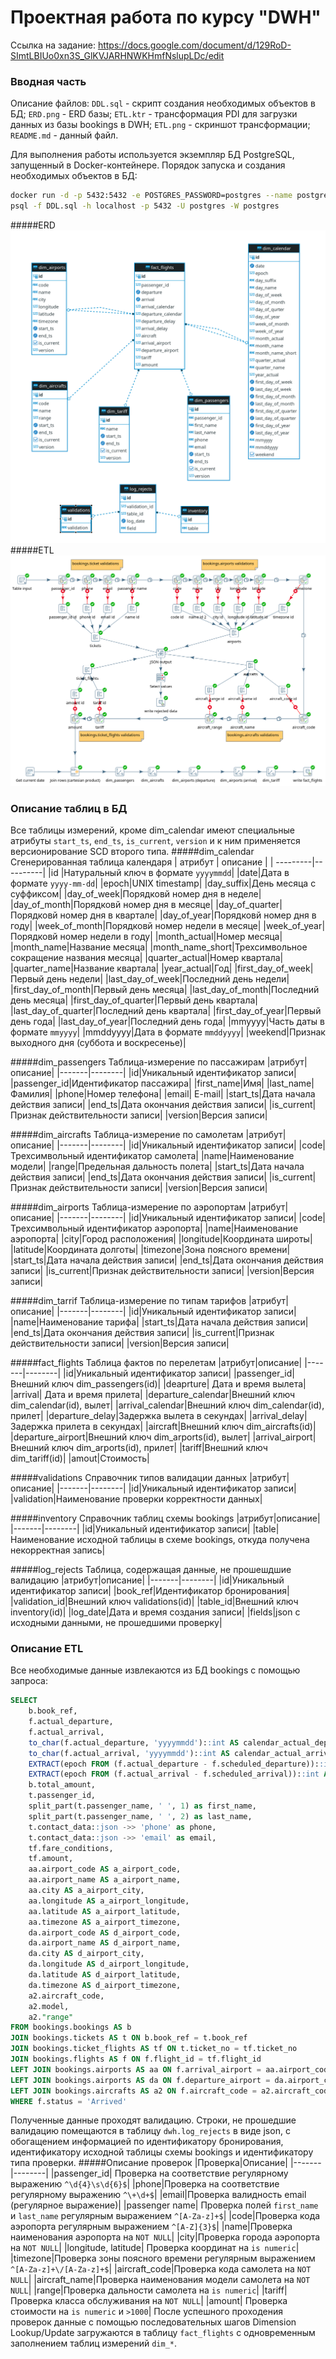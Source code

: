 # Проектная работа по курсу "DWH"

Ссылка на задание: https://docs.google.com/document/d/129RoD-SImtLBIUo0xn3S_GlKVJARHNWKHmfNslupLDc/edit


### Вводная часть
Описание файлов:
`DDL.sql` - скрипт создания необходимых объектов в БД;
`ERD.png` - ERD базы;
`ETL.ktr` - трансформация PDI для загрузки данных из базы bookings в DWH;
`ETL.png` - скриншот трансформации;
`README.md` - данный файл.

Для выполнения работы используется экземпляр БД PostgreSQL, запущенный в Docker-контейнере.
Порядок запуска и создания необходимых объектов в БД:
```bash
docker run -d -p 5432:5432 -e POSTGRES_PASSWORD=postgres --name postgres-new postgres:12
psql -f DDL.sql -h localhost -p 5432 -U postgres -W postgres
```
#####ERD
![ERD](https://github.com/amleshkov/dwh/blob/main/ERD.png?raw=true)
#####ETL
![ETL](https://github.com/amleshkov/dwh/blob/main/ETL.png?raw=true)


### Описание таблиц в БД
Все таблицы измерений, кроме dim_calendar имеют специальные атрибуты `start_ts`, `end_ts`, `is_current`, `version` и к ним применяется версионирование SCD второго типа.
#####dim_calendar
Сгенерированная таблица календаря
| атрибут | описание |
| ---------|----------|
|id       |Натуральный ключ в формате `yyyymmdd`|
|date|Дата в формате `yyyy-mm-dd`|
|epoch|UNIX timestamp|
|day_suffix|День месяца с суффиксом|
|day_of_week|Порядковй номер дня в неделе|
|day_of_month|Порядковй номер дня в месяце|
|day_of_quarter|Порядковй номер дня в квартале|
|day_of_year|Порядковй номер дня в году|
|week_of_month|Порядковй номер недели в месяце|
|week_of_year|Порядковй номер недели в году|
|month_actual|Номер месяца|
|month_name|Название месяца|
|month_name_short|Трехсимвольное сокращение названия месяца|
|quarter_actual|Номер квартала|
|quarter_name|Название квартала|
|year_actual|Год|
|first_day_of_week|Первый день недели|
|last_day_of_week|Последний день недели|
|first_day_of_month|Первый день месяца|
|last_day_of_month|Последний день месяца|
|first_day_of_quarter|Первый день квартала|
|last_day_of_quarter|Последний день квартала|
|first_day_of_year|Первый день года|
|last_day_of_year|Последний день года|
|mmyyyy|Часть даты в формате `mmyyyy`|
|mmddyyyy|Дата в формате `mmddyyyy`|
|weekend|Признак выходного дня (суббота и воскресенье)|

#####dim_passengers
Таблица-измерение по пассажирам
|атрибут|описание|
|-------|--------|
|id|Уникальный идентификатор записи|
|passenger_id|Идентификатор пассажира|
|first_name|Имя|
|last_name|Фамилия|
|phone|Номер телефона|
|email| E-mail|
|start_ts|Дата начала действия записи|
|end_ts|Дата окончания действия записи|
|is_current|Признак действительности записи|
|version|Версия записи|

#####dim_aircrafts
Таблица-измерение по самолетам
|атрибут|описание|
|-------|--------|
|id|Уникальный идентификатор записи|
|code|Трехсимвольный идентификатор самолета|
|name|Наименование модели|
|range|Предельная дальность полета|
|start_ts|Дата начала действия записи|
|end_ts|Дата окончания действия записи|
|is_current|Признак действительности записи|
|version|Версия записи|

#####dim_airports
Таблица-измерение по аэропортам
|атрибут|описание|
|-------|--------|
|id|Уникальный идентификатор записи|
|code|Трехсимвольный идентификатор аэропорта|
|name|Наименование аэропорта|
|city|Город расположения|
|longitude|Координата широты|
|latitude|Координата долготы|
|timezone|Зона поясного времени|
|start_ts|Дата начала действия записи|
|end_ts|Дата окончания действия записи|
|is_current|Признак действительности записи|
|version|Версия записи|

#####dim_tarrif
Таблица-измерение по типам тарифов
|атрибут|описание|
|-------|--------|
|id|Уникальный идентификатор записи|
|name|Наименование тарифа|
|start_ts|Дата начала действия записи|
|end_ts|Дата окончания действия записи|
|is_current|Признак действительности записи|
|version|Версия записи|

#####fact_flights
Таблица фактов по перелетам
|атрибут|описание|
|-------|--------|
|id|Уникальный идентификатор записи|
|passenger_id|Внешний ключ dim_passengers(id)|
|deaprture| Дата и время вылета|
|arrival| Дата и время прилета|
|departure_calendar|Внешний ключ dim_calendar(id), вылет|
|arrival_calendar|Внешний ключ dim_calendar(id), прилет|
|departure_delay|Задержка вылета в секундах|
|arrival_delay|Задержка прилета в секундах|
|aircraft|Внешний ключ dim_aircrafts(id)|
|departure_airport|Внешний ключ dim_arports(id), вылет|
|arrival_airport|Внешний ключ dim_arports(id), прилет|
|tariff|Внешний ключ dim_tariff(id)|
|amout|Стоимость|

#####validations
Справочник типов валидации данных
|атрибут|описание|
|-------|--------|
|id|Уникальный идентификатор записи|
|validation|Наименование проверки корректности данных|

#####inventory
Справочник таблиц схемы bookings
|атрибут|описание|
|-------|--------|
|id|Уникальный идентификатор записи|
|table|Наименование исходной таблицы в схеме bookings, откуда получена некорректная запись|

#####log_rejects
Таблица, содержащая данные, не прошешдшие валидацию
|атрибут|описание|
|-------|--------|
|id|Уникальный идентификатор записи|
|book_ref|Идентификатор бронирования|
|validation_id|Внешний ключ validations(id)|
|table_id|Внешний ключ inventory(id)|
|log_date|Дата и время создания записи|
|fields|json с исходными данными, не прошедшими проверку|

### Описание ETL
Все необходимые данные извлекаются из БД bookings с помощью запроса:
```sql
SELECT
    b.book_ref,
    f.actual_departure,
    f.actual_arrival,
    to_char(f.actual_departure, 'yyyymmdd')::int AS calendar_actual_departure,
    to_char(f.actual_arrival, 'yyyymmdd')::int AS calendar_actual_arrival,
    EXTRACT(epoch FROM (f.actual_departure - f.scheduled_departure))::int AS departure_delay,
    EXTRACT(epoch FROM (f.actual_arrival - f.scheduled_arrival))::int AS arrival_delay,
    b.total_amount,
    t.passenger_id,
    split_part(t.passenger_name, ' ', 1) as first_name,
    split_part(t.passenger_name, ' ', 2) as last_name,
    t.contact_data::json ->> 'phone' as phone,
    t.contact_data::json ->> 'email' as email,
    tf.fare_conditions,
    tf.amount,
    aa.airport_code AS a_airport_code,
    aa.airport_name AS a_airport_name,
    aa.city AS a_airport_city,
    aa.longitude AS a_airport_longitude,
    aa.latitude AS a_airport_latitude,
    aa.timezone AS a_airport_timezone,
    da.airport_code AS d_airport_code,
    da.airport_name AS d_airport_name,
    da.city AS d_airport_city,
    da.longitude AS d_airport_longitude,
    da.latitude AS d_airport_latitude,
    da.timezone AS d_airport_timezone,    
    a2.aircraft_code,
    a2.model,
    a2."range"
FROM bookings.bookings AS b
JOIN bookings.tickets AS t ON b.book_ref = t.book_ref
JOIN bookings.ticket_flights AS tf ON t.ticket_no = tf.ticket_no 
JOIN bookings.flights AS f ON f.flight_id = tf.flight_id
LEFT JOIN bookings.airports AS aa ON f.arrival_airport = aa.airport_code
LEFT JOIN bookings.airports AS da ON f.departure_airport = da.airport_code 
LEFT JOIN bookings.aircrafts AS a2 ON f.aircraft_code = a2.aircraft_code
WHERE f.status = 'Arrived'
```
Полученные данные проходят валидацию. Строки, не прошедшие валидацию помещаются в таблицу `dwh.log_rejects` в виде json, с обогащением информацией по идентификатору бронирования, идентификатору исходной таблицы схемы bookings и идентификатору типа проверки.
#####Описание проверок
|Проверка|Описание|
|-------|--------|
|passenger_id| Проверка на соответствие регулярному выражению `^\d{4}\s\d{6}$`|
|phone|Проверка на соответствие регулярному выражению `^\+\d+$`|
|email|Проверка валидность email (регулярное выражение)|
|passenger name| Проверка полей `first_name` и `last_name` регулярным выражением `^[A-Za-z]+$`|
|code|Проверка кода аэропорта регулярным выражением `^[A-Z]{3}$`|
|name|Проверка наименования аэропорта на `NOT NULL`|
|city|Проверка города аэропорта на `NOT NULL`|
|longitude, latitude| Проверка координат на `is numeric`|
|timezone|Проверка зоны поясного времени регулярным выражением `^[A-Za-z]+\/[A-Za-z]+$`|
|aircraft_code|Проверка кода самолета на `NOT NULL`|
|aircraft_name|Проверка наименования модели самолета на `NOT NULL`|
|range|Проверка дальности самолета на `is numeric`|
|tariff|Проверка класса обслуживания на `NOT NULL`|
|amount| Проверка стоимости на `is numeric` и `>1000`|
После успешного проходения проверок данные с помощью последовательных шагов Dimension Lookup/Update загружаются в таблицу `fact_flights` с одновременным заполнением таблиц измерений `dim_*`.